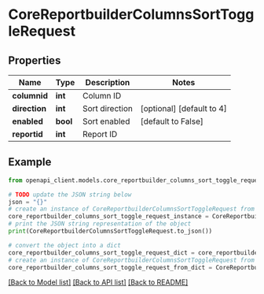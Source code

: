 # CoreReportbuilderColumnsSortToggleRequest


## Properties

Name | Type | Description | Notes
------------ | ------------- | ------------- | -------------
**columnid** | **int** | Column ID | 
**direction** | **int** | Sort direction | [optional] [default to 4]
**enabled** | **bool** | Sort enabled | [default to False]
**reportid** | **int** | Report ID | 

## Example

```python
from openapi_client.models.core_reportbuilder_columns_sort_toggle_request import CoreReportbuilderColumnsSortToggleRequest

# TODO update the JSON string below
json = "{}"
# create an instance of CoreReportbuilderColumnsSortToggleRequest from a JSON string
core_reportbuilder_columns_sort_toggle_request_instance = CoreReportbuilderColumnsSortToggleRequest.from_json(json)
# print the JSON string representation of the object
print(CoreReportbuilderColumnsSortToggleRequest.to_json())

# convert the object into a dict
core_reportbuilder_columns_sort_toggle_request_dict = core_reportbuilder_columns_sort_toggle_request_instance.to_dict()
# create an instance of CoreReportbuilderColumnsSortToggleRequest from a dict
core_reportbuilder_columns_sort_toggle_request_from_dict = CoreReportbuilderColumnsSortToggleRequest.from_dict(core_reportbuilder_columns_sort_toggle_request_dict)
```
[[Back to Model list]](../README.md#documentation-for-models) [[Back to API list]](../README.md#documentation-for-api-endpoints) [[Back to README]](../README.md)



